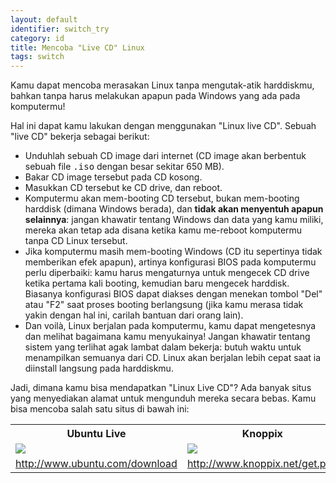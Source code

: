 ```yaml
---
layout: default
identifier: switch_try
category: id
title: Mencoba "Live CD" Linux
tags: switch
---
```


Kamu dapat mencoba merasakan Linux tanpa mengutak-atik harddiskmu, bahkan tanpa harus melakukan apapun pada Windows yang ada pada komputermu!

Hal ini dapat kamu lakukan dengan menggunakan "Linux live CD". Sebuah "live CD" bekerja sebagai berikut:

<ul>

<li>Unduhlah sebuah CD image dari internet (CD image akan berbentuk sebuah file <tt>.iso</tt> dengan besar sekitar 650 MB).</li>

<li>Bakar CD image tersebut pada CD kosong.</li>

<li>Masukkan CD tersebut ke CD drive, dan reboot.</li>

<li>Komputermu akan mem-booting CD tersebut, bukan mem-booting harddisk (dimana Windows berada), dan <b>tidak akan menyentuh apapun selainnya</b>: jangan khawatir tentang Windows dan data yang kamu miliki, mereka akan tetap ada disana ketika kamu me-reboot komputermu tanpa CD Linux tersebut.</li>

<li>Jika komputermu masih mem-booting Windows (CD itu sepertinya tidak memberikan efek apapun), artinya konfigurasi BIOS pada komputermu perlu diperbaiki: kamu harus mengaturnya untuk mengecek CD drive ketika pertama kali booting, kemudian baru mengecek harddisk. Biasanya konfigurasi BIOS dapat diakses dengan menekan tombol "Del" atau "F2" saat proses booting berlangsung (jika kamu merasa tidak yakin dengan hal ini, carilah bantuan dari orang lain).</li>

<li>Dan voilà, Linux berjalan pada komputermu, kamu dapat mengetesnya dan melihat bagaimana kamu menyukainya! Jangan khawatir tentang sistem yang terlihat agak lambat dalam bekerja: butuh waktu untuk menampilkan semuanya dari CD. Linux akan berjalan lebih cepat saat ia diinstall langsung pada harddiskmu.</li>

</ul>

Jadi, dimana kamu bisa mendapatkan "Linux Live CD"? Ada banyak situs yang menyediakan alamat untuk mengunduh mereka secara bebas. Kamu bisa mencoba salah satu situs di bawah ini:

<table cols="2">
<tr>
<th>Ubuntu Live</th>
<th>Knoppix</th>
</tr>

<tr>
<td><a href="/img/ubuntu.png"><img src="/img/ubuntu_thumbnail.png" /></a></td>
<td><a href="/img/knoppix.png"><img src="/img/knoppix_thumbnail.png" /></a></td>
</tr>

<tr>
<td><a 
href="http://www.ubuntu.com/download">http://www.ubuntu.com/download</a></td>
<td><a 
href="http://www.knoppix.net/get.php">http://www.knoppix.net/get.php</a></td>
</tr>

</table>

